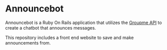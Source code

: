 # Announcebot

Announcebot is a Ruby On Rails application that utilizes the [Groupme API](https://dev.groupme.com/docs/v3) to create a chatbot that announces messages. 

This repository includes a front end website to save and make announcements from.


